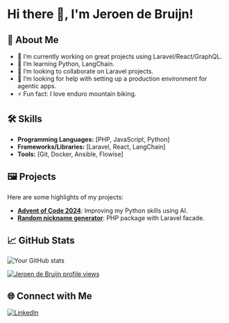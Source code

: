 # Hi there 👋, I'm Jeroen de Bruijn!

## 🚀 About Me
- 🔭 I’m currently working on great projects using Laravel/React/GraphQL.
- 🌱 I’m learning Python, LangChain.
- 👯 I’m looking to collaborate on Laravel projects.
- 🤔 I’m looking for help with setting up a production environment for agentic apps.
- ⚡ Fun fact: I love enduro mountain biking.

## 🛠️ Skills
- **Programming Languages:** [PHP, JavaScript, Python]
- **Frameworks/Libraries:** [Laravel, React, LangChain]
- **Tools:** [Git, Docker, Ansible, Flowise]

## 🖼️ Projects
Here are some highlights of my projects:
- [**Advent of Code 2024**](https://github.com/MrBrownNL/Advent-of-Code-2024): Improving my Python skills using AI. 
- [**Random nickname generator**](https://github.com/MrBrownNL/random-nickname-generator): PHP package with Laravel facade.

## 📈 GitHub Stats
![Your GitHub stats](https://github-readme-stats.vercel.app/api?username=MrBrownNL&show_icons=true&theme=radical)

[![Jeroen de Bruijn profile views](https://u8views.com/api/v1/github/profiles/58940742/views/day-week-month-total-count.svg)](https://u8views.com/github/MrBrownNL)

## 🌐 Connect with Me
[![LinkedIn](https://img.shields.io/badge/-LinkedIn-blue?style=flat&logo=Linkedin&logoColor=white)](https://www.linkedin.com/in/jeroendebruijnnl/)

